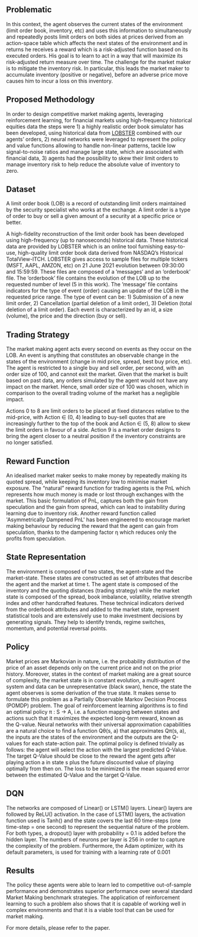 ## Problematic

In this context, the agent observes the current states of the environment
(limit order book, inventory, etc) and uses this information to simultaneously
and repeatedly posts limit orders on both sides at prices derived from an action-space table which affects the next states of the environment and in returns he
receives a reward which is a risk-adjusted function based on its executed orders.
His goal is to learn to act in a way that will maximize its risk-adjusted return
measure over time.
The challenge for the market maker is to mitigate the inventory risk. In particular, this leads the market maker to accumulate  inventory (positive
or negative), before an adverse price move causes him to incur a loss on this inventory.

## Proposed Methodology

In order to design competitive market making agents, leveraging reinforcement learning, for financial markets using high-frequency
historical equities data the steps were 1) a highly realistic order book simulator has been developed, using historical data
from [LOBSTER](https://lobsterdata.com/) combined with our agents’ orders, 2) neural networks were leveraged to represent the policy and value functions allowing
to handle non-linear patterns, tackle low signal-to-noise ratios and manage large
state, which are associated with financial data, 3) agents had the possibility to skew their limit orders to manage inventory risk to help reduce the absolute value of inventory to zero.



## Dataset 
A limit order book (LOB) is a record of outstanding limit orders maintained
by the security specialist who works at the exchange. A limit order is a type of
order to buy or sell a given amount of a security at a specific price or better.

A high-fidelity reconstruction of the limit order book has been developed using high-frequency (up to nanoseconds) historical data. These historical data are provided
by LOBSTER which is an online tool furnishing easy-to-use, high-quality limit
order book data derived from NASDAQ’s Historical TotalView-ITCH. LOBSTER gives access to sample files for multiple tickers (MSFT, AAPL, AMZON,
etc) on 21 June 2021 evolution between 09:30:00 and 15:59:59. These files are
composed of a ’messages’ and an ’orderbook’ file. The ’orderbook’ file contains
the evolution of the LOB up to the requested number of level (5 in this work).
The ’message’ file contains indicators for the type of event (order) causing an
update of the LOB in the requested price range. The type of event can be: 1)
Submission of a new limit order, 2) Cancellation (partial deletion of a limit order), 3) Deletion (total deletion of a limit order). Each event is characterized by
an id, a size (volume), the price and the direction (buy or sell).

## Trading Strategy
The market making agent acts every second on events as they occur on the LOB.
An event is anything that constitutes an observable change in the states of the
environment (change in mid price, spread, best buy price, etc). The agent is
restricted to a single buy and sell order, per second, with an order size of 100,
and cannot exit the market. Given that the market is built based on past data,
any orders simulated by the agent would not have any impact on the market.
Hence, small order size of 100 was chosen, which in comparison to the overall
trading volume of the market has a negligible impact.

Actions 0 to 8 are limit orders to be placed at fixed distances relative to the mid-price, with Action  ∈ (0, 4)  leading to buy-sell quotes that are increasingly further to the top of the book and Action ∈ (5, 8) allow to skew the limit orders in favour of a side.
Action 9 is a market order designs to bring the agent closer to a neutral position if the inventory constraints are no longer satisfied.

## Reward Function
An idealised market maker seeks to make money by repeatedly making its quoted spread, while keeping its inventory low to minimise market exposure.
The “natural” reward function for trading agents is the PnL which represents how much
money is made or lost through exchanges with the market.
This basic formulation of PnL, captures both the gain from speculation and
the gain from spread, which can lead to instability during learning due to
inventory risk.
Another reward function called 'Asymmetrically Dampened PnL' has been engineered to encourage market making behaviour by reducing
the reward that the agent can gain from speculation, thanks to the dampening
factor η which reduces only the profits from speculation.

## State Representation
The environment is composed of two states, the agent-state and the market-state. These states are constructed as set of attributes that describe the agent
and the market at time t. The agent state is composed of the inventory and the quoting distances (trading strategy) while the market state is composed of the spread, book imbalance, volatility, relative strength index and other handcrafted features.
These technical indicators derived from the orderbook attributes and
added to the market state, represent statistical tools and are extensively
use to make investment decisions by generating signals. They help to identify
trends, regime switches, momentum, and potential reversal points.

## Policy

Market prices are Markovian in nature, i.e. the probability distribution of the
price of an asset depends only on the current price and not on the prior history.
Moreover, states in the context of market making are a great source of complexity, the market state is in constant evolution, a multi-agent system and data
can be unrepresentative (black swan), hence, the state the agent observes is some derivation of the true state.
It makes sense to formulate this problem as a Partially Observable Markov
Decision Process (POMDP) problem. 
The goal of reinforcement learning algorithms is to find an optimal policy π : S → A, i.e. a function mapping between
states and actions such that it maximizes the expected long-term reward, known
as the Q-value.
Neural networks with their universal approximation capabilities are a natural
choice to find a function Qθ(s, a) that approximates Qπ(s, a), the inputs are the
states of the environment and the outputs are the Q-values for each state-action pair.
The optimal policy is defined trivially as follows: the agent will select the action with the largest predicted Q-Value.
The target Q-Value should be close to the reward the agent gets after playing
action a in state s plus the future discounted value of playing optimally from
then on.
The loss to be minimized is the mean squared error between the estimated Q-Value and the target Q-Value.

## DQN 

The networks are composed of Linear() or LSTM() layers. Linear() layers
are followed by ReLU() activation. In the case of LSTM() layers, the activation
function used is Tanh() and the state covers the last 60 time-steps (one time-step
= one second) to represent the sequential nature of the problem. For both types,
a dropout() layer with probability = 0.1 is added before the hidden layer. The
numbers of neurons per layer is 256 in order to capture the complexity of the
problem. Furthermore, the Adam optimizer, with its default parameters, is used
for training with a learning rate of 0.001

## Results

The policy these agents were able to learn led to competitive out-of-sample performance and demonstrates superior performance over several standard Market
Making benchmark strategies. The application of reinforcement learning to such
a problem also shows that it is capable of working well in complex environments
and that it is a viable tool that can be used for market making.

For more details, please refer to the paper. 
